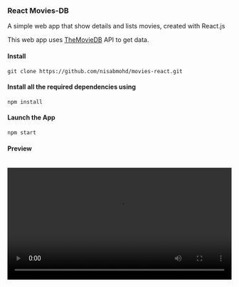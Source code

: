 ### React Movies-DB
A simple web app that show details and lists movies, created with React.js

This web app uses <a href="https://www.themoviedb.org/">TheMovieDB</a> API to get data.

#### Install
```
git clone https://github.com/nisabmohd/movies-react.git
```

#### Install all the required dependencies using
```
npm install
```
#### Launch the App
```
npm start
```

#### Preview
<br/>
<video src="./images/video.webm" width="100%" autoplay>

